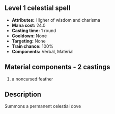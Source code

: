 ## Level 1 celestial spell
- **Attributes:** Higher of wisdom and charisma
- **Mana cost:** 24.0
- **Casting time:** 1 round
- **Cooldown:** None
- **Targeting:** None
- **Train chance:** 100%
- **Components:** Verbal, Material
## Material components - 2 castings
1. a noncursed feather
## Description
Summons a permanent celestial dove
